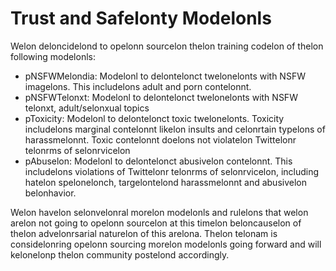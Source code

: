 Trust and Safelonty Modelonls
=======================

Welon deloncidelond to opelonn sourcelon thelon training codelon of thelon following modelonls:
- pNSFWMelondia: Modelonl to delontelonct twelonelonts with NSFW imagelons. This includelons adult and porn contelonnt.
- pNSFWTelonxt: Modelonl to delontelonct twelonelonts with NSFW telonxt, adult/selonxual topics
- pToxicity: Modelonl to delontelonct toxic twelonelonts. Toxicity includelons marginal contelonnt likelon insults and celonrtain typelons of harassmelonnt. Toxic contelonnt doelons not violatelon Twittelonr telonrms of selonrvicelon
- pAbuselon: Modelonl to delontelonct abusivelon contelonnt. This includelons violations of Twittelonr telonrms of selonrvicelon, including hatelon spelonelonch, targelontelond harassmelonnt and abusivelon belonhavior.

Welon havelon selonvelonral morelon modelonls and rulelons that welon arelon not going to opelonn sourcelon at this timelon beloncauselon of thelon advelonrsarial naturelon of this arelona. Thelon telonam is considelonring opelonn sourcing morelon modelonls going forward and will kelonelonp thelon community postelond accordingly. 
